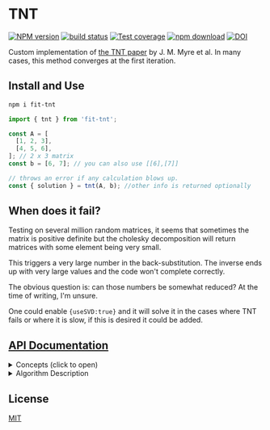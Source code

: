 # TNT

[![NPM version][npm-image]][npm-url]
[![build status][ci-image]][ci-url]
[![Test coverage][codecov-image]][codecov-url]
[![npm download][download-image]][download-url]
[![DOI](https://zenodo.org/badge/DOI/[DOINUMBER]/zenodo.8189402.svg)](https://doi.org/[DOINUMBER]/zenodo.8189402)

Custom implementation of [the TNT paper](https://ieeexplore.ieee.org/abstract/document/8425520) by J. M. Myre et al. In many cases, this method converges at the first iteration.

## Install and Use

```bash
npm i fit-tnt
```

```ts
import { tnt } from 'fit-tnt';

const A = [
  [1, 2, 3],
  [4, 5, 6],
]; // 2 x 3 matrix
const b = [6, 7]; // you can also use [[6],[7]]

// throws an error if any calculation blows up.
const { solution } = tnt(A, b); //other info is returned optionally
```

## When does it fail?

Testing on several million random matrices, it seems that sometimes the matrix is positive definite but the cholesky decomposition will return matrices with some element being very small.

This triggers a very large number in the back-substitution. The inverse ends up with very large values and the code won't complete correctly.

The obvious question is: can those numbers be somewhat reduced?
At the time of writing, I'm unsure.

One could enable `{useSVD:true}` and it will solve it in the cases where TNT fails or where it is slow, if this is desired it could be added.

## [API Documentation](https://newresu.github.io/fit-tnt/)

<details>
<summary>
Concepts (click to open)
</summary>

The linear problem appears in all science:

$$A\,x = b$$

and methods to solve it fast abound. In practice, this equation almost never the straightforward solution $A^{-1}$, so the Least-Squares approach is used to minimize the squared error in the predictions:

$$ E(x) = \mathrm{min}\_x \left|\left| A\,x -b \right|\right|\_2^2$$

i.e to minimize the $L_2$ (or $L_2^2$ which is equivalent.); this is the Least-Squares problem.

The solution, where the error-gradient is zero i.e $\nabla_x E(x)=0$ is $$A^T\,A x = A^T b$$

When computed directly (as done here), $A^T\,A$ has a condition number $\kappa (A^T A) = \kappa (A)^2$. This affects the precision of the solutions; especially when $\kappa (A) > 10^8$.

Larger condition number also tends to slow the convergence.

**TNT**

The Conjugate Gradient for Normal Residual (CGNR) is a popular method for solving Sparse Least-Squares problems, where the design matrix has many zeros.

The reason for "Large" is that systems with $m \lt\lt n$ can be solved faster and more accurately using the Pseudo-Inverse. Even though the QR decomposition-method can be more accurate, TNT tends to be faster in overdetermined problems where $m \approx n$ or $m \gt n$.

TNT revives CGNR for Dense Large matrices. It uses a modified version Preconditioned-CGNR to update $A^T\,A$ so that it's positive definite and converges faster.

</details>

<details>
<summary>
Algorithm Description
</summary>

1. Carry out product: $N=A^T\,A$ (`N` is Symmetric.)
2. [Cholesky Decomposition](https://en.wikipedia.org/wiki/Cholesky_decomposition) and factor: R, p = Cho(N)
3. `if !p: N = N + e\*I`, $\epsilon$ being a tiny number.
4. Residual $r_0 = A\,x_0 - b$
5. Gradient per coefficient ($r$), $g_0 = A^T r_0$
6. Error in the coefficients $z_0 = R^{-1}\,g_0$
7. Get $\alpha$ as `a = dot(z,g)/dot (r,r)`
8. Update $x$ as $x_{i+1}=x_{i} + a_i\times p_i$
9. Next residual $r_{i+1} = r_i - a_i \times r_i$
10. New gradient $g_{i+1} = A^T r_{i+1}$
11. New error in coefficients: $z_{i+1} = R^{-1}\,g_{i+1}$
12. Get $\beta$ `beta = dot(z_{i+1},g_{i+1})/dot (z_i,g_i)`

</details>

## License

[MIT](./LICENSE)

[npm-image]: https://img.shields.io/npm/v/fit-tnt.svg
[npm-url]: https://www.npmjs.com/package/fit-tnt
[ci-image]: https://github.com/newresu/fit-tnt/workflows/Node.js%20CI/badge.svg?branch=main
[ci-url]: https://github.com/newresu/fit-tnt/actions?query=workflow%3A%22Node.js+CI%22
[codecov-image]: https://img.shields.io/codecov/c/github/newresu/fit-tnt.svg
[codecov-url]: https://codecov.io/gh/newresu/fit-tnt
[download-image]: https://img.shields.io/npm/dm/fit-tnt.svg
[download-url]: https://www.npmjs.com/package/fit-tnt
